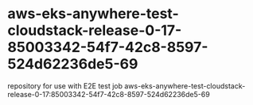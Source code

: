 # aws-eks-anywhere-test-cloudstack-release-0-17-85003342-54f7-42c8-8597-524d62236de5-69
repository for use with E2E test job aws-eks-anywhere-test-cloudstack-release-0-17:85003342-54f7-42c8-8597-524d62236de5-69
